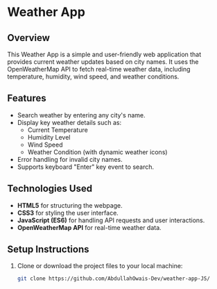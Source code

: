 # Weather App

## Overview
This Weather App is a simple and user-friendly web application that provides current weather updates based on city names. It uses the OpenWeatherMap API to fetch real-time weather data, including temperature, humidity, wind speed, and weather conditions.

## Features
- Search weather by entering any city's name.
- Display key weather details such as:
  - Current Temperature
  - Humidity Level
  - Wind Speed
  - Weather Condition (with dynamic weather icons)
- Error handling for invalid city names.
- Supports keyboard "Enter" key event to search.

## Technologies Used
- **HTML5** for structuring the webpage.
- **CSS3** for styling the user interface.
- **JavaScript (ES6)** for handling API requests and user interactions.
- **OpenWeatherMap API** for real-time weather data.

## Setup Instructions
1. Clone or download the project files to your local machine:
   ```bash
   git clone https://github.com/AbdullahOwais-Dev/weather-app-JS/
